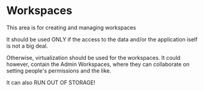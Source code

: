 # Workspaces

This area is for creating and managing workspaces

It should be used ONLY if the access to the data and/or the application iself is not a big deal.

Otherwise, virtualization should be used for the workspaces.
It could however, contain the Admin Workspaces, where they can collaborate on setting people's permissions and the like.

It can also RUN OUT OF STORAGE!